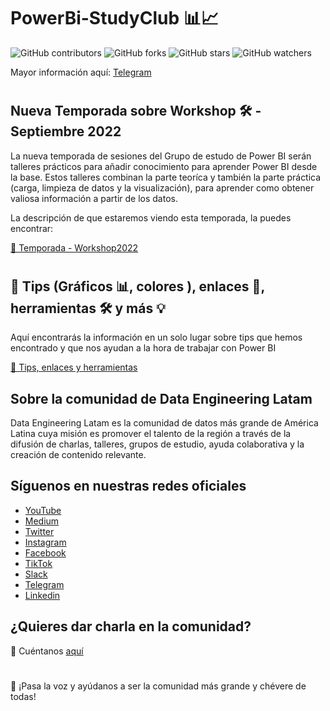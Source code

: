 # PowerBi-StudyClub 📊📈
![GitHub contributors](https://img.shields.io/github/contributors/DataEngineering-LATAM/PowerBi-StudyClub)
![GitHub forks](https://img.shields.io/github/forks/DataEngineering-LATAM/PowerBi-StudyClub?style=social)
![GitHub stars](https://img.shields.io/github/stars/DataEngineering-LATAM/PowerBi-StudyClub?style=social)
![GitHub watchers](https://img.shields.io/github/watchers/DataEngineering-LATAM/PowerBi-StudyClub?style=social)


Mayor información aquí: [Telegram](https://t.me/PowerBIStudyClub 'Telegram')

# 

## Nueva Temporada sobre Workshop 🛠️ - Septiembre 2022 
La nueva temporada de sesiones del Grupo de estudo de Power BI serán talleres prácticos para añadir conocimiento para aprender Power BI desde la base. Estos talleres combinan la parte teoríca y también la parte práctica (carga, limpieza de datos y la visualización), para aprender como obtener valiosa información a partir de los datos. 

La descripción de que estaremos viendo esta temporada, la puedes encontrar:

[📁 Temporada - Workshop2022](https://github.com/DataEngineering-LATAM/PowerBi-StudyClub/tree/main/Temporada%20-%20Workshop2022 'Temporada - Workshop2022')

# 

## 🎯 Tips (Gráficos 📊, colores ), enlaces 📌, herramientas 🛠️ y más 💡 
Aquí encontrarás la información en un solo lugar sobre tips que hemos encontrado y que nos ayudan a la hora de trabajar con Power BI

[📁 Tips, enlaces y herramientas](https://github.com/DataEngineering-LATAM/PowerBi-StudyClub/tree/main/Tips,%20enlaces%20y%20herramientas 'Tips, enlaces y herramientas de Power BI')

## Sobre la comunidad de Data Engineering Latam

Data Engineering Latam es la comunidad de datos más grande de América Latina cuya misión es promover el talento de la región a través de la difusión de charlas, talleres, grupos de estudio, ayuda colaborativa y la creación de contenido relevante.

## Síguenos en nuestras redes oficiales

- [YouTube](https://youtube.com/c/dataengineeringlatam?sub_confirmation=1)
- [Medium](https://medium.com/@dataengineeringlatam)
- [Twitter](https://twitter.com/DataEngiLatam)
- [Instagram](https://instagram.com/dataengineeringlatam)
- [Facebook](https://facebook.com/dataengineeringlatam)
- [TikTok](https://www.tiktok.com/@dataengineeringlatam)
- [Slack](https://bit.ly/dataengineeringlatam_slack)
- [Telegram](https://t.me/dataengineeringlatam)
- [Linkedin](https://linkedin.com/company/data-engineering-latam)

## ¿Quieres dar charla en la comunidad? 

:microphone: Cuéntanos [aquí](https://docs.google.com/forms/d/e/1FAIpQLSd7CZgRxGHx-rRA7CyAeB0MxNPgVj5rCqQsrjrFiNYhoZxS1w/viewform)

# 

:loudspeaker: ¡Pasa la voz y ayúdanos a ser la comunidad más grande y chévere de todas!
